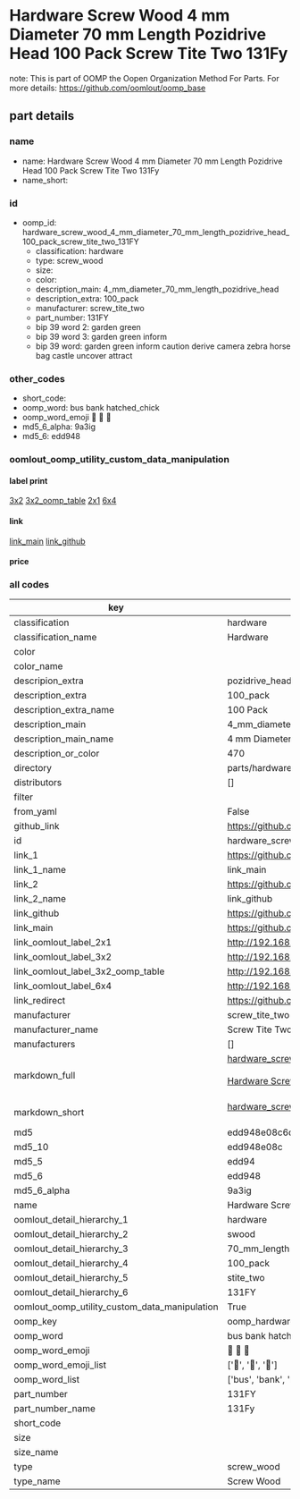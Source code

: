 # Hardware Screw Wood 4 mm Diameter 70 mm Length Pozidrive Head 100 Pack Screw Tite Two 131Fy  

note: This is part of OOMP the Oopen Organization Method For Parts. For more details: https://github.com/oomlout/oomp_base

##  part details
  







### name
* name: Hardware Screw Wood 4 mm Diameter 70 mm Length Pozidrive Head 100 Pack Screw Tite Two 131Fy
* name_short: 
### id
* oomp_id: hardware_screw_wood_4_mm_diameter_70_mm_length_pozidrive_head_100_pack_screw_tite_two_131FY
  * classification: hardware
  * type: screw_wood
  * size: 
  * color: 
  * description_main: 4_mm_diameter_70_mm_length_pozidrive_head
  * description_extra: 100_pack
  * manufacturer: screw_tite_two
  * part_number: 131FY
  * bip 39 word 2: garden green
  * bip 39 word 3: garden green inform
  * bip 39 word: garden green inform caution derive camera zebra horse bag castle uncover attract

### other_codes
* short_code: 
* oomp_word: bus bank hatched_chick
* oomp_word_emoji :bus: :bank: :hatched_chick:
* md5_6_alpha: 9a3ig
* md5_6: edd948






### oomlout_oomp_utility_custom_data_manipulation
#### label print
[3x2](http://192.168.1.245:1112/?label=oomp%209a3ig)
[3x2_oomp_table](http://192.168.1.108:1112/?label=oomp%209a3ig)
[2x1](http://192.168.1.242:1112/?label=oomp%209a3ig)
[6x4](http://192.168.1.55:1112/?label=oomp%209a3ig)    

#### link

[link_main](https://github.com/oomlout/oomlout_oomp_version_1_messy/tree/main/parts/hardware_screw_wood_4_mm_diameter_70_mm_length_pozidrive_head_100_pack_screw_tite_two_131FY) [link_github](https://github.com/oomlout/oomlout_oomp_version_1_messy/tree/main/parts/hardware_screw_wood_4_mm_diameter_70_mm_length_pozidrive_head_100_pack_screw_tite_two_131FY)                             

#### price







### all codes 
| key | value |  
| --- | --- |  
| classification | hardware |  
| classification_name | Hardware |  
| color |  |  
| color_name |  |  
| descripion_extra | pozidrive_head |  
| description_extra | 100_pack |  
| description_extra_name | 100 Pack |  
| description_main | 4_mm_diameter_70_mm_length_pozidrive_head |  
| description_main_name | 4 mm Diameter 70 mm Length Pozidrive Head |  
| description_or_color | 470 |  
| directory | parts/hardware_screw_wood_4_mm_diameter_70_mm_length_pozidrive_head_100_pack_screw_tite_two_131FY |  
| distributors | [] |  
| filter |  |  
| from_yaml | False |  
| github_link | https://github.com/oomlout/oomlout_oomp_part_src/tree/main/parts/hardware_screw_wood_4_mm_diameter_70_mm_length_pozidrive_head_100_pack_screw_tite_two_131FY |  
| id | hardware_screw_wood_4_mm_diameter_70_mm_length_pozidrive_head_100_pack_screw_tite_two_131FY |  
| link_1 | https://github.com/oomlout/oomlout_oomp_version_1_messy/tree/main/parts/hardware_screw_wood_4_mm_diameter_70_mm_length_pozidrive_head_100_pack_screw_tite_two_131FY |  
| link_1_name | link_main |  
| link_2 | https://github.com/oomlout/oomlout_oomp_version_1_messy/tree/main/parts/hardware_screw_wood_4_mm_diameter_70_mm_length_pozidrive_head_100_pack_screw_tite_two_131FY |  
| link_2_name | link_github |  
| link_github | https://github.com/oomlout/oomlout_oomp_version_1_messy/tree/main/parts/hardware_screw_wood_4_mm_diameter_70_mm_length_pozidrive_head_100_pack_screw_tite_two_131FY |  
| link_main | https://github.com/oomlout/oomlout_oomp_version_1_messy/tree/main/parts/hardware_screw_wood_4_mm_diameter_70_mm_length_pozidrive_head_100_pack_screw_tite_two_131FY |  
| link_oomlout_label_2x1 | http://192.168.1.242:1112/?label=oomp%209a3ig |  
| link_oomlout_label_3x2 | http://192.168.1.245:1112/?label=oomp%209a3ig |  
| link_oomlout_label_3x2_oomp_table | http://192.168.1.108:1112/?label=oomp%209a3ig |  
| link_oomlout_label_6x4 | http://192.168.1.55:1112/?label=oomp%209a3ig |  
| link_redirect | https://github.com/oomlout/oomlout_oomp_version_1_messy/tree/main/parts/hardware_screw_wood_4_mm_diameter_70_mm_length_pozidrive_head_100_pack_screw_tite_two_131FY |  
| manufacturer | screw_tite_two |  
| manufacturer_name | Screw Tite Two |  
| manufacturers | [] |  
| markdown_full | [hardware_screw_wood_4_mm_diameter_70_mm_length_pozidrive_head_100_pack_screw_tite_two_131FY](none)<br>[](none)<br>[Hardware Screw Wood 4 Mm Diameter 70 Mm Length Pozidrive Head 100 Pack Screw Tite Two 131Fy](none)<br><br> |  
| markdown_short | [hardware_screw_wood_4_mm_diameter_70_mm_length_pozidrive_head_100_pack_screw_tite_two_131FY](none)<br><br> |  
| md5 | edd948e08c6ddff0829db24ae71992fd |  
| md5_10 | edd948e08c |  
| md5_5 | edd94 |  
| md5_6 | edd948 |  
| md5_6_alpha | 9a3ig |  
| name | Hardware Screw Wood 4 mm Diameter 70 mm Length Pozidrive Head 100 Pack Screw Tite Two 131Fy |  
| oomlout_detail_hierarchy_1 | hardware |  
| oomlout_detail_hierarchy_2 | swood |  
| oomlout_detail_hierarchy_3 | 70_mm_length |  
| oomlout_detail_hierarchy_4 | 100_pack |  
| oomlout_detail_hierarchy_5 | stite_two |  
| oomlout_detail_hierarchy_6 | 131FY |  
| oomlout_oomp_utility_custom_data_manipulation | True |  
| oomp_key | oomp_hardware_screw_wood_4_mm_diameter_70_mm_length_pozidrive_head_100_pack_screw_tite_two_131FY |  
| oomp_word | bus bank hatched_chick |  
| oomp_word_emoji | :bus: :bank: :hatched_chick: |  
| oomp_word_emoji_list | [':bus:', ':bank:', ':hatched_chick:'] |  
| oomp_word_list | ['bus', 'bank', 'hatched_chick'] |  
| part_number | 131FY |  
| part_number_name | 131Fy |  
| short_code |  |  
| size |  |  
| size_name |  |  
| type | screw_wood |  
| type_name | Screw Wood |  

